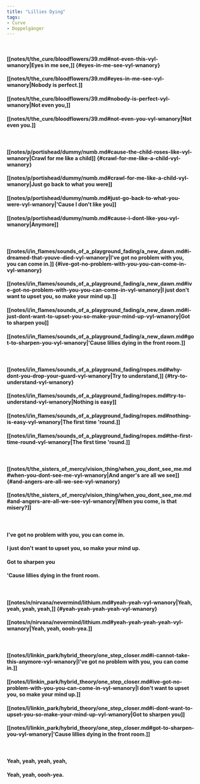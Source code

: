 ```yaml
---
title: "Lillies Dying"
tags:
- Curve
- Doppelgänger
---
```

&nbsp;
#### [[notes/t/the_cure/bloodflowers/39.md#not-even-this-vyl-wnanory|Eyes in me see,]] {#eyes-in-me-see-vyl-wnanory}
#### [[notes/t/the_cure/bloodflowers/39.md#eyes-in-me-see-vyl-wnanory|Nobody is perfect.]]
#### [[notes/t/the_cure/bloodflowers/39.md#nobody-is-perfect-vyl-wnanory|Not even you,]]
#### [[notes/t/the_cure/bloodflowers/39.md#not-even-you-vyl-wnanory|Not even you.]]
&nbsp;
#### [[notes/p/portishead/dummy/numb.md#cause-the-child-roses-like-vyl-wnanory|Crawl for me like a child]] {#crawl-for-me-like-a-child-vyl-wnanory}
#### [[notes/p/portishead/dummy/numb.md#crawl-for-me-like-a-child-vyl-wnanory|Just go back to what you were]]
#### [[notes/p/portishead/dummy/numb.md#just-go-back-to-what-you-were-vyl-wnanory|'Cause I don't like you]]
#### [[notes/p/portishead/dummy/numb.md#cause-i-dont-like-you-vyl-wnanory|Anymore]]
&nbsp;
#### [[notes/i/in_flames/sounds_of_a_playground_fading/a_new_dawn.md#i-dreamed-that-youve-died-vyl-wnanory|I've got no problem with you, you can come in.]] {#ive-got-no-problem-with-you-you-can-come-in-vyl-wnanory}
#### [[notes/i/in_flames/sounds_of_a_playground_fading/a_new_dawn.md#ive-got-no-problem-with-you-you-can-come-in-vyl-wnanory|I just don't want to upset you, so make your mind up.]]
#### [[notes/i/in_flames/sounds_of_a_playground_fading/a_new_dawn.md#i-just-dont-want-to-upset-you-so-make-your-mind-up-vyl-wnanory|Got to sharpen you]]
#### [[notes/i/in_flames/sounds_of_a_playground_fading/a_new_dawn.md#got-to-sharpen-you-vyl-wnanory|'Cause lillies dying in the front room.]]
&nbsp;
#### [[notes/i/in_flames/sounds_of_a_playground_fading/ropes.md#why-dont-you-drop-your-guard-vyl-wnanory|Try to understand,]] {#try-to-understand-vyl-wnanory}
#### [[notes/i/in_flames/sounds_of_a_playground_fading/ropes.md#try-to-understand-vyl-wnanory|Nothing is easy]]
#### [[notes/i/in_flames/sounds_of_a_playground_fading/ropes.md#nothing-is-easy-vyl-wnanory|The first time 'round.]]
#### [[notes/i/in_flames/sounds_of_a_playground_fading/ropes.md#the-first-time-round-vyl-wnanory|The first time 'round.]]
&nbsp;
#### [[notes/t/the_sisters_of_mercy/vision_thing/when_you_dont_see_me.md#when-you-dont-see-me-vyl-wnanory|And anger's are all we see]] {#and-angers-are-all-we-see-vyl-wnanory}
#### [[notes/t/the_sisters_of_mercy/vision_thing/when_you_dont_see_me.md#and-angers-are-all-we-see-vyl-wnanory|When you come, is that misery?]]
&nbsp;
#### I've got no problem with you, you can come in.
#### I just don't want to upset you, so make your mind up.
#### Got to sharpen you
#### 'Cause lillies dying in the front room.
&nbsp;
#### [[notes/n/nirvana/nevermind/lithium.md#yeah-yeah-vyl-wnanory|Yeah, yeah, yeah, yeah,]] {#yeah-yeah-yeah-yeah-vyl-wnanory}
#### [[notes/n/nirvana/nevermind/lithium.md#yeah-yeah-yeah-yeah-vyl-wnanory|Yeah, yeah, oooh-yea.]]
&nbsp;
#### [[notes/l/linkin_park/hybrid_theory/one_step_closer.md#i-cannot-take-this-anymore-vyl-wnanory|I've got no problem with you, you can come in.]]
#### [[notes/l/linkin_park/hybrid_theory/one_step_closer.md#ive-got-no-problem-with-you-you-can-come-in-vyl-wnanory|I don't want to upset you, so make your mind up.]]
#### [[notes/l/linkin_park/hybrid_theory/one_step_closer.md#i-dont-want-to-upset-you-so-make-your-mind-up-vyl-wnanory|Got to sharpen you]]
#### [[notes/l/linkin_park/hybrid_theory/one_step_closer.md#got-to-sharpen-you-vyl-wnanory|'Cause lillies dying in the front room.]]
&nbsp;
#### Yeah, yeah, yeah, yeah,
#### Yeah, yeah, oooh-yea.

